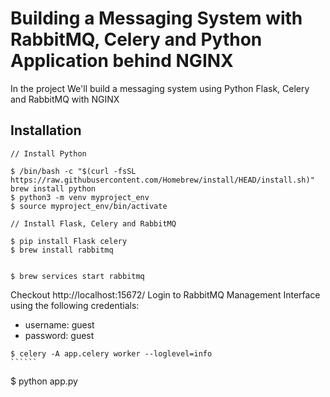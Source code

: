 # Building a Messaging System with RabbitMQ, Celery and Python Application behind NGINX 

In the project We'll build a messaging system using Python Flask, Celery and RabbitMQ with NGINX

## Installation 

```````
// Install Python

$ /bin/bash -c "$(curl -fsSL https://raw.githubusercontent.com/Homebrew/install/HEAD/install.sh)"
brew install python
$ python3 -m venv myproject_env
$ source myproject_env/bin/activate

// Install Flask, Celery and RabbitMQ

$ pip install Flask celery
$ brew install rabbitmq


```````


``````
$ brew services start rabbitmq
``````
Checkout http://localhost:15672/
Login to RabbitMQ Management Interface using the following credentials:
- username: guest
- password: guest


```````
$ celery -A app.celery worker --loglevel=info
``````

```````
$ python app.py
``````